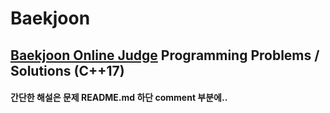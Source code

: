 # Baekjoon
## [Baekjoon Online Judge](https://www.acmicpc.net/) Programming Problems / Solutions (C++17)
#### 간단한 해설은 문제 README.md 하단 comment 부분에..
